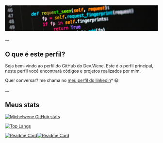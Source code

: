 ![Bem vindo ao Dev Wene!](https://github.com/michelwene/michelwene/blob/main/Header.png)

__

## O que é este perfil?

Seja bem-vindo ao perfil do GitHub do Dev.Wene. Este é o perfil principal, neste perfil você encontrará códigos e projetos realizados por mim.

Quer conversar? me chama no <a href="https://www.linkedin.com/in/michelwene/">meu perfil do linkedin</a>* :grinning:

__

## Meus stats

[![Michelwene GitHub stats](https://github-readme-stats.vercel.app/api?username=michelwene&show_icons=true&theme=dark)](https://github.com/michelwene/github-readme-stats)

[![Top Langs](https://github-readme-stats.vercel.app/api/top-langs/?username=michelwene&show_icons=true&theme=dark)](https://github.com/michelwene/github-readme-stats)

[![Readme Card](https://github-readme-stats.vercel.app/api/pin/?username=michelwene&repo=stats-preview-card&show_icons=true&theme=dark)](https://github.com/michelwene/stats-preview-card)[![Readme Card](https://github-readme-stats.vercel.app/api/pin/?username=michelwene&repo=Order-Summary&show_icons=true&theme=dark)](https://github.com/michelwene/Order-Summary)


